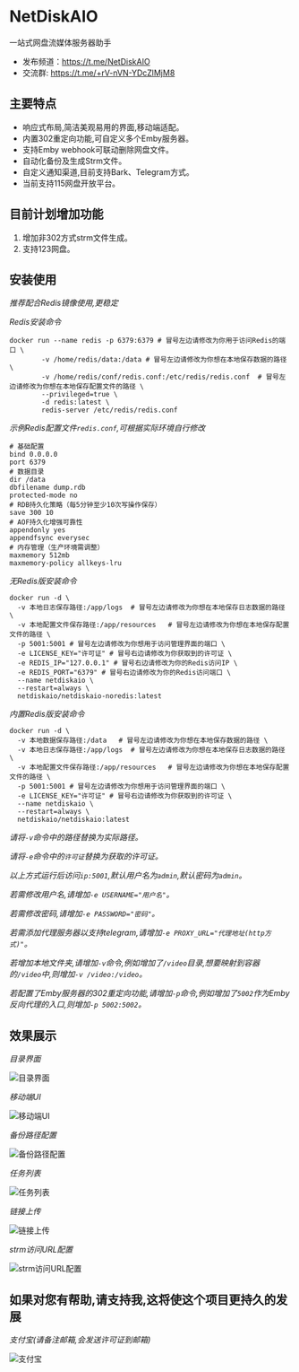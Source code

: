 # NetDiskAIO

一站式网盘流媒体服务器助手

- 发布频道：https://t.me/NetDiskAIO
- 交流群: https://t.me/+rV-nVN-YDcZlMjM8


## 主要特点

- 响应式布局,简洁美观易用的界面,移动端适配。
- 内置302重定向功能,可自定义多个Emby服务器。
- 支持Emby webhook可联动删除网盘文件。
- 自动化备份及生成Strm文件。
- 自定义通知渠道,目前支持Bark、Telegram方式。
- 当前支持115网盘开放平台。

## 目前计划增加功能

1. 增加非302方式strm文件生成。
2. 支持123网盘。


## 安装使用

*推荐配合Redis镜像使用,更稳定*

*Redis安装命令*

```
docker run --name redis -p 6379:6379 # 冒号左边请修改为你用于访问Redis的端口 \
        -v /home/redis/data:/data # 冒号左边请修改为你想在本地保存数据的路径  \
        -v /home/redis/conf/redis.conf:/etc/redis/redis.conf  # 冒号左边请修改为你想在本地保存配置文件的路径 \
        --privileged=true \
        -d redis:latest \
        redis-server /etc/redis/redis.conf
```

*示例Redis配置文件`redis.conf`,可根据实际环境自行修改*

```
# 基础配置
bind 0.0.0.0
port 6379
# 数据目录
dir /data
dbfilename dump.rdb
protected-mode no
# RDB持久化策略（每5分钟至少10次写操作保存）
save 300 10
# AOF持久化增强可靠性
appendonly yes
appendfsync everysec
# 内存管理（生产环境需调整）
maxmemory 512mb
maxmemory-policy allkeys-lru
```

*无Redis版安装命令*

```
docker run -d \
  -v 本地日志保存路径:/app/logs  # 冒号左边请修改为你想在本地保存日志数据的路径 \
  -v 本地配置文件保存路径:/app/resources   # 冒号左边请修改为你想在本地保存配置文件的路径 \
  -p 5001:5001 # 冒号左边请修改为你想用于访问管理界面的端口 \
  -e LICENSE_KEY="许可证" # 冒号右边请修改为你获取到的许可证 \
  -e REDIS_IP="127.0.0.1" # 冒号右边请修改为你的Redis访问IP \
  -e REDIS_PORT="6379" # 冒号右边请修改为你的Redis访问端口 \
  --name netdiskaio \
  --restart=always \
  netdiskaio/netdiskaio-noredis:latest
```

*内置Redis版安装命令*

```
docker run -d \
  -v 本地数据保存路径:/data   # 冒号左边请修改为你想在本地保存数据的路径 \
  -v 本地日志保存路径:/app/logs  # 冒号左边请修改为你想在本地保存日志数据的路径 \
  -v 本地配置文件保存路径:/app/resources   # 冒号左边请修改为你想在本地保存配置文件的路径 \
  -p 5001:5001 # 冒号左边请修改为你想用于访问管理界面的端口 \
  -e LICENSE_KEY="许可证" # 冒号右边请修改为你获取到的许可证 \
  --name netdiskaio \
  --restart=always \
  netdiskaio/netdiskaio:latest
```

*请将`-v`命令中的路径替换为实际路径。*

*请将`-e`命令中的`许可证`替换为获取的许可证。*

*以上方式运行后访问`ip:5001`,默认用户名为`admin`,默认密码为`admin`。*

*若需修改用户名,请增加`-e USERNAME="用户名"`。*

*若需修改密码,请增加`-e PASSWORD="密码"`。*

*若需添加代理服务器以支持telegram,请增加`-e PROXY_URL="代理地址(http方式)"`。*

*若增加本地文件夹,请增加`-v`命令,例如增加了`/video`目录,想要映射到容器的`/video`中,则增加`-v /video:/video`。*

*若配置了Emby服务器的302重定向功能,请增加`-p`命令,例如增加了`5002`作为Emby反向代理的入口,则增加`-p 5002:5002`。*


## 效果展示

*目录界面*

![目录界面](https://github.com/NetDiskAIO/NetDiskAIO/blob/main/images/ui.png "目录界面")

*移动端UI*

![移动端UI](https://github.com/NetDiskAIO/NetDiskAIO/blob/main/images/mobile.png "移动端UI")

*备份路径配置*

![备份路径配置](https://github.com/NetDiskAIO/NetDiskAIO/blob/main/images/backup_config.png "备份路径配置")

*任务列表*

![任务列表](https://github.com/NetDiskAIO/NetDiskAIO/blob/main/images/task.png "任务列表")

*链接上传*

![链接上传](https://github.com/NetDiskAIO/NetDiskAIO/blob/main/images/upload.png "链接上传")

*strm访问URL配置*

![strm访问URL配置](https://github.com/NetDiskAIO/NetDiskAIO/blob/main/images/url_config.png "strm访问URL配置")


## 如果对您有帮助,请支持我,这将使这个项目更持久的发展

*支付宝(请备注邮箱,会发送许可证到邮箱)*

![支付宝](https://github.com/NetDiskAIO/NetDiskAIO/blob/main/images/alipay.png "支付宝")

[//]: # (*微信*)

[//]: # (![微信]&#40;https://github.com/NetDiskAIO/NetDiskAIO/blob/main/images/alipay.png "微信"&#41;)